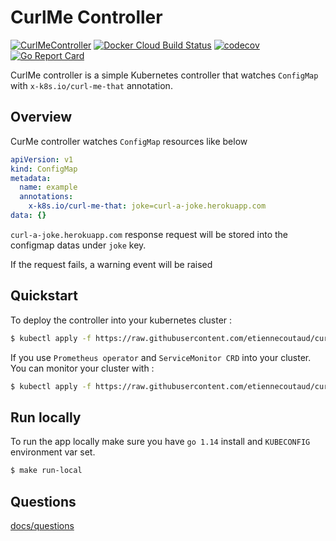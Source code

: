 # CurlMe Controller

[![CurlMeController](https://github.com/etiennecoutaud/curlme-controller/workflows/CurlMeController/badge.svg)](https://github.com/etiennecoutaud/curlme-controller/actions)
[![Docker Cloud Build Status](https://img.shields.io/docker/cloud/build/etiennecoutaud/curlme-controller)](https://hub.docker.com/repository/docker/etiennecoutaud/curlme-controller)
[![codecov](https://codecov.io/gh/etiennecoutaud/curlme-controller/branch/master/graph/badge.svg)](https://codecov.io/gh/etiennecoutaud/curlme-controller)
[![Go Report Card](https://goreportcard.com/badge/github.com/etiennecoutaud/curlme-controller)](https://goreportcard.com/report/github.com/etiennecoutaud/curlme-controller)

CurlMe controller is a simple Kubernetes controller that watches `ConfigMap` with `x-k8s.io/curl-me-that` annotation.

## Overview

CurMe controller watches `ConfigMap` resources like below
```yaml
apiVersion: v1
kind: ConfigMap
metadata:
  name: example
  annotations:
    x-k8s.io/curl-me-that: joke=curl-a-joke.herokuapp.com
data: {}
```

`curl-a-joke.herokuapp.com` response request will be stored into the configmap datas under `joke` key.

If the request fails, a warning event will be raised

## Quickstart

To deploy the controller into your kubernetes cluster :

```bash
$ kubectl apply -f https://raw.githubusercontent.com/etiennecoutaud/curlme-controller/master/manifests/all-in-one.yaml
```

If you use `Prometheus operator` and `ServiceMonitor CRD` into your cluster. You can monitor your cluster with :
```bash
$ kubectl apply -f https://raw.githubusercontent.com/etiennecoutaud/curlme-controller/master/manifests/monitoring.yaml
```

## Run locally

To run the app locally make sure you have `go 1.14` install and `KUBECONFIG` environment var set.

```bash
$ make run-local
```

## Questions

[docs/questions](docs/questions.md)